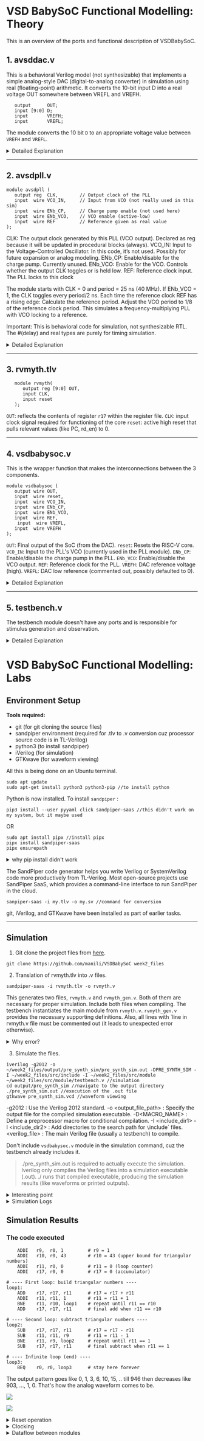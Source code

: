 # VSD BabySoC Functional Modelling: Theory 

This is an overview of the ports and functional description of VSDBabySoC.

## 1. avsddac.v 

This is a behavioral Verilog model (not synthesizable) that implements a simple analog-style DAC (digital-to-analog converter) in simulation using real (floating-point) arithmetic. It converts the 10-bit input D into a real voltage OUT somewhere between VREFL and VREFH. 
```
   output      OUT;
   input [9:0] D;
   input       VREFH;
   input       VREFL;
```
The module converts the 10 bit `D` to an appropriate voltage value between `VREFH` and `VREFL`. 

<details>
  <summary>Detailed Explanation</summary>

```
module avsddac (
   OUT,
   D,
   VREFH,
   VREFL
);

// Port declarations (old-style Verilog)
// `OUT` declared below as a real reg; `D` is a 10-bit input, VREFH/VREFL are inputs
   output      OUT;
   input [9:0] D;
   input       VREFH;
   input       VREFL;
   
// Internal declarations
// OUT is declared as a real reg — holds floating-point value for simulation.
   reg  real OUT;
// Declares the reference pins as wires of type real (simulation-only).
   wire real VREFL;
   wire real VREFH;

// A real variable to hold a NaN value for checks (0.0/0.0 produces NaN in simulator)
   real NaN;
// Enable signal — here it is a wire driven to constant 1 below.
   wire EN;

// Extend D to 11 bits so division by 1023 works with integer numerator 0..1023
   wire [10:0] Dext;	// unsigned extended

// Zero-extend D to 11 bits: Dext ranges 0..1023
   assign Dext = {1'b0, D};
// Hardwired enable; EN is always 1 here (so DAC always enabled)
   assign EN = 1;

// initial block: executed at time 0 in simulation
   initial begin
      NaN = 0.0 / 0.0;           // create a NaN value (simulator-specific)
      if (EN == 1'b0) begin
         OUT <= 0.0;            // non-blocking assignment to OUT (unusual in initial)
      end
      else if (VREFH == NaN) begin
         OUT <= NaN;           // attempt to detect NaN on VREFH
      end
      else if (VREFL == NaN) begin
         OUT <= NaN;           // attempt to detect NaN on VREFL
      end
      else if (EN == 1'b1) begin
         // compute analog output as linear interpolation from VREFL..VREFH
         OUT <= VREFL + ($itor(Dext) / 1023.0) * (VREFH - VREFL);
      end
      else begin
         OUT <= NaN;
      end
   end

// Combinational-style always block triggered when any of these signals changes
// Note: using non-blocking (<=) here is unusual for combinational logic
   always @(D or EN or VREFH or VREFL) begin
      if (EN == 1'b0) begin
         OUT <= 0.0;
      end
      else if (VREFH == NaN) begin
         OUT <= NaN;
      end
      else if (VREFL == NaN) begin
         OUT <= NaN;
      end
      else if (EN == 1'b1) begin
         // real arithmetic: convert Dext (integer) to real and scale by 1/1023
         OUT <= VREFL + ($itor(Dext) / 1023.0) * (VREFH - VREFL);
      end
      else begin
         OUT <= NaN;
      end
   end
endmodule
```
</details>

---

## 2. avsdpll.v

```text
module avsdpll (
   output reg  CLK,        // Output clock of the PLL
   input  wire VCO_IN,     // Input from VCO (not really used in this sim)
   input  wire ENb_CP,     // Charge pump enable (not used here)
   input  wire ENb_VCO,    // VCO enable (active-low)
   input  wire REF         // Reference given as real value
);
```
CLK: The output clock generated by this PLL (VCO output). Declared as reg because it will be updated in procedural blocks (always).
VCO_IN: Input to the Voltage-Controlled Oscillator. In this code, it’s not used. Possibly for future expansion or analog modeling.
ENb_CP: Enable/disable for the charge pump. Currently unused.
ENb_VCO: Enable for the VCO. Controls whether the output CLK toggles or is held low.
REF: Reference clock input. The PLL locks to this clock

The module starts with CLK = 0 and period = 25 ns (40 MHz).
If ENb_VCO = 1, the CLK toggles every period/2 ns.
Each time the reference clock REF has a rising edge:
Calculate the reference period.
Adjust the VCO period to 1/8 of the reference clock period.
This simulates a frequency-multiplying PLL with VCO locking to a reference.

Important: This is behavioral code for simulation, not synthesizable RTL. The #(delay) and real types are purely for timing simulation.

<details>
  <summary> Detailed Explanation </summary>
   
```text
//Real Variables
real period, lastedge, refpd;
```
`period`: The current period of the output CLK in nanoseconds. Used for timing delays.
`lastedge`: Stores the time of the last rising edge of REF.
`refpd`: The reference clock period (time between two REF rising edges).

> Real type is used for simulation with time delays in #(...) constructs. Cannot be synthesized to hardware—this is behavioral/testbench code, not RTL for an FPGA/ASIC.

```text
//Initial Block
initial begin
   lastedge = 0.0; //Initialize the last REF edge timestamp
   period = 25.0; // 25ns period = 40MHz --> Default VCO period is 25ns, i.e., 40 MHz frequency.
   CLK <= 0; //Initialize the output clock to 0.
end
```
This sets the starting conditions of the PLL simulation.
```text
//Clock Toggling (VCO Behavior)
always @(CLK or ENb_VCO) begin
   if (ENb_VCO == 1'b1) begin    //VCO enabled, clock toggles at period/2 delay
      #(period / 2.0);    //Wait half a period before toggling the clock
      CLK <= (CLK === 1'b0);    //If CLK was 0, set to 1; else set to 0 (toggles)
   end
   else if (ENb_VCO == 1'b0) begin   //VCO disabled, hold CLK at 0
      CLK <= 1'b0;
   end 
   else begin   //If ENb_VCO is unknown (x), CLK is set to unknown 1'bx
      CLK <= 1'bx;
   end
end
```
This always block toggles the CLK output to simulate the VCO.
Essentially, this simulates a free-running oscillator controlled by ENb_VCO and the current period.

```text
//Reference Clock Edge Processing
always @(posedge REF) begin   //Triggered on each rising edge of REF
   if (lastedge > 0.0) begin   //if yes, Skip the first edge because there’s no previous timestamp yet
      refpd = $realtime - lastedge; // Calculate the period of the reference clock. $realtime gives the simulation time in ns
      // Adjust period towards 1/8 the reference period
      //period = (0.99 * period) + (0.01 * (refpd / 8.0));   
      period =  (refpd / 8.0) ;   ////Sets the VCO period to 1/8th of the reference period, i.e., this PLL multiplies the reference frequency by 8
   end
   lastedge = $realtime;   //Update timestamp for next edge calculation
end
```

This block adjusts the VCO period based on the reference clock, simulating phase-locking behavior.
The commented line `//period = (0.99 * period) + (0.01 * (refpd / 8.0));` would have been a smoother approach (exponential averaging) to prevent abrupt frequency jumps.
This is the core PLL “locking” mechanism: it adjusts the output clock period to match a multiple of the reference clock.

</details>

---

## 3. rvmyth.tlv

```text
   module rvmyth(
      output reg [9:0] OUT,
      input CLK,
      input reset
   );
```
`OUT`: reflects the contents of register `r17` within the register file. 
`CLK`: input clock signal required for functioning of the core
`reset`: active high reset that pulls relevant values (like PC, rd_en) to 0. 

---

## 4. vsdbabysoc.v
This is the wrapper function that makes the interconnections between the 3 components.

```text
module vsdbabysoc (
   output wire OUT,
   input  wire reset,
   input  wire VCO_IN,
   input  wire ENb_CP,
   input  wire ENb_VCO,
   input  wire REF,
    input  wire VREFL,
   input  wire VREFH
);
```

`OUT`: Final output of the SoC (from the DAC).
`reset`: Resets the RISC-V core.
`VCO_IN`: Input to the PLL's VCO (currently used in the PLL module).
`ENb_CP`: Enable/disable the charge pump in the PLL.
`ENb_VCO`: Enable/disable the VCO output.
`REF`: Reference clock for the PLL.
`VREFH`: DAC reference voltage (high).
`VREFL`: DAC low reference (commented out, possibly defaulted to 0).

<details>
  <summary> Detailed Explanation </summary>

```text
   wire CLK;
   wire [9:0] RV_TO_DAC;

   rvmyth core (
      .OUT(RV_TO_DAC),
      .CLK(CLK),
      .reset(reset)
   );

   avsdpll pll (
      .CLK(CLK),
      .VCO_IN(VCO_IN),
      .ENb_CP(ENb_CP),
      .ENb_VCO(ENb_VCO),
      .REF(REF)
   );

   avsddac dac (
      .OUT(OUT),
      .D(RV_TO_DAC),
      .VREFL(VREFL),
      .VREFH(VREFH)
   );
   
endmodule
```
The interconnections between modules are clearly seen. 

1. RV_TO_DAC → DAC
RV_TO_DAC is the digital output of the rvmyth core.
It goes directly into the DAC (avsddac) as input D.
Purpose: converts the digital computation result into analog voltage OUT.

2. CLK → Core
CLK is the output of the PLL (avsdpll).
It is fed into the rvmyth core to clock the digital computation.
Purpose: ensures the digital core runs synchronized with the PLL.

3. PLL Inputs
VCO_IN – the input signal for the PLL’s voltage-controlled oscillator.
ENb_CP / ENb_VCO – enable signals for the PLL’s internal blocks (like charge pump and VCO).
REF – reference clock for the PLL to lock to.
Purpose: The PLL generates a stable clock CLK based on VCO_IN and REF, which drives the digital core.

4. DAC Reference Voltage
The DAC needs a reference voltage to convert digital values to analog output.
Here, VREFH sets the full-scale voltage, while VREFL is commented out (defaults to 0 in avsddac).

5. System Reset
Connected only to the digital core (rvmyth) to reset its internal state.
PLL and DAC do not have a reset in this configuration.
</details>

---

## 5. testbench.v
The testbench module doesn't have any ports and is responsible for stimulus generation and observation.

<details>
  <summary> Detailed Explanation </summary>

```text
`timescale 1ns / 1ps
`ifdef PRE_SYNTH_SIM
   `include "vsdbabysoc.v"
   `include "avsddac.v"
   `include "avsdpll.v"
   `include "rvmyth.v"
   `include "clk_gate.v"
`elsif POST_SYNTH_SIM
   `include "vsdbabysoc.synth.v"
   `include "avsddac.v"
   `include "avsdpll.v"
   `include "primitives.v"
   `include "sky130_fd_sc_hd.v"
`endif

module vsdbabysoc_tb;
   reg       reset;
   reg       VCO_IN;
   reg       ENb_CP;
   reg       ENb_VCO;
   reg       REF;
   reg  real VREFL;
   reg  real VREFH;
   wire real OUT;

   vsdbabysoc uut (
      .OUT(OUT),
      .reset(reset),
      .VCO_IN(VCO_IN),
      .ENb_CP(ENb_CP),
      .ENb_VCO(ENb_VCO),
      .REF(REF),
      // .VREFL(VREFL),
      .VREFH(VREFH)
   );

   initial begin
      reset = 0;
      VREFL = 0.0;
      VREFH = 3.3;
      {REF, ENb_VCO} = 0;
      VCO_IN = 1'b0 ;
      
      #20 reset = 1;
      #100 reset = 0;
   end
   
   initial begin
`ifdef PRE_SYNTH_SIM
      $dumpfile("pre_synth_sim.vcd");
`elsif POST_SYNTH_SIM
      $dumpfile("post_synth_sim.vcd");
`endif
      $dumpvars(0, vsdbabysoc_tb);
   end
 
   initial begin
      repeat(600) begin
         ENb_VCO = 1;
         #100 REF = ~REF;
         #(83.33/2) VCO_IN = ~VCO_IN;
      end
      $finish;
   end
   
endmodule
```
Notable points: Vrefhigh = 3.3V, also, the reference clock has a period of 200ns. 
</details>


# VSD BabySoC Functional Modelling: Labs

## Environment Setup

**Tools required:** 
 - git (for git cloning the source files)
 - sandpiper environment (required for .tlv to .v conversion cuz processor source code is in TL-Verilog)
 - python3 (to install sandpiper)
 - iVerilog (for simulation)
 - GTKwave (for waveform viewing)

All this is being done on an Ubuntu terminal.

```text
sudo apt update
sudo apt-get install python3 python3-pip //to install python
```
Python is now installed. To install `sandpiper` : 
```text
pip3 install --user pyyaml click sandpiper-saas //this didn't work on my system, but it maybe used
```
OR 
```text
sudo apt install pipx //install pipx
pipx install sandpiper-saas
pipx ensurepath 
```
<details>
  <summary> why pip install didn't work </summary>
  
Ubuntu 22.04+ (or Debian-based systems) now use PEP 668 “externally managed environments”.
This means:
The system Python (/usr/bin/python3) is managed by the OS package manager (apt).
You are not allowed to install Python packages system-wide using sudo pip3.
Doing so can break system tools that rely on the OS Python.
Sandpiper is probably not a Debian packaged application, so it may be easiest to use pipx install xyz, which will manage a virtual environment for you. Make sure you have pipx installed.
Some changes to the path may be required after the command. 
> pipx ensurepath
This ensures that pipx’s binary installation directory is added to your system PATH so installed packages can be run from the command line.
</details>

The SandPiper code generator helps you write Verilog or SystemVerilog code more productively from TL-Verilog. Most open-source projects use SandPiper SaaS, which provides a command-line interface to run SandPiper in the cloud.
```text
sanpiper-saas -i my.tlv -o my.sv //command for conversion
```
git, iVerilog, and GTKwave have been installed as part of earlier tasks.

---

## Simulation 

1. Git clone the project files from [here](https://github.com/manili/VSDBabySoC).
```text
git clone https://github.com/manili/VSDBabySoC week2_files
```
2. Translation of rvmyth.tlv into .v files.
```text
sandpiper-saas -i rvmyth.tlv -o rvmyth.v
```
This generates two files, `rvmyth.v` and `rvmyth_gen.v`. Both of them are necessary for proper simulation. 
Include both files when compiling. The testbench instantiates the main module from `rvmyth.v`. `rvmyth_gen.v` provides the necessary supporting definitions.
Also, all lines with `line in rvmyth.v file must be commented out (it leads to unexpected error otherwise).
<details>
  <summary>Why error?</summary>

Lines like:
```text
`line 254 "rvmyth.tlv" 2
```
are TL-Verilog “line directives” used for debugging/error reporting.
Icarus Verilog does not understand them unless you explicitly enable SystemVerilog (-g2012) and even then, some TLV-generated directives are not supported.
</details>

3. Simulate the files.
```text
iverilog -g2012 -o ~/week2_files/output/pre_synth_sim/pre_synth_sim.out -DPRE_SYNTH_SIM -I ~/week2_files/src/include -I ~/week2_files/src/module ~/week2_files/src/module/testbench.v //simulation
cd output/pre_synth_sim //navigate to the output directory
./pre_synth_sim.out //execution of the .out file
gtkwave pre_synth_sim.vcd //waveform viewing
```
-g2012 : Use the Verilog 2012 standard.
-o <output_file_path> : Specify the output file for the compiled simulation executable.
-D<MACRO_NAME> : Define a preprocessor macro for conditional compilation.
-I <include_dir1> -I <include_dir2> : Add directories to the search path for `\`include` files.
<verilog_file> : The main Verilog file (usually a testbench) to compile.

Don't include `vsdbabysoc.v` module in the simulation command, cuz the testbench already includes it.

> ./pre_synth_sim.out
is required to actually execute the simulation.
Iverilog only compiles the Verilog files into a simulation executable (.out).
./ runs that compiled executable, producing the simulation results (like waveforms or printed outputs).

<details>
  <summary> Interesting point</summary>
**1. `vvp <file>`**

- `vvp` is the Icarus Verilog runtime engine.
- Runs the compiled simulation through the Verilog simulator.
- **Example:** `vvp simulation.out`
- **Advantages:**
  - Handles Verilog-specific initialization.
  - Works consistently across platforms.

**2. `./<file>`**

- Runs the compiled executable directly like any native program.
- Works because `iverilog` produces a binary executable for your system.
- **Limitations:**
  - Some simulation features (like certain `$dump*` or `$display` handling) might require `vvp`.
  - Less portable than using `vvp`.

</details>

<details>
  <summary>Simulation Logs</summary>

![](/images/simlog1.png)

![](/images/simlog2.png)

![](/images/simlog3.png)
   
</details>

## Simulation Results

### The code executed

```
    ADDI   r9,  r0, 1         # r9 = 1
    ADDI   r10, r0, 43        # r10 = 43 (upper bound for triangular numbers)
    ADDI   r11, r0, 0         # r11 = 0 (loop counter)
    ADDI   r17, r0, 0         # r17 = 0 (accumulator)

# ---- First loop: build triangular numbers ----
loop1:
    ADD    r17, r17, r11      # r17 = r17 + r11
    ADDI   r11, r11, 1        # r11 = r11 + 1
    BNE    r11, r10, loop1    # repeat until r11 == r10
    ADD    r17, r17, r11      # final add when r11 == r10

# ---- Second loop: subtract triangular numbers ----
loop2:
    SUB    r17, r17, r11      # r17 = r17 - r11
    SUB    r11, r11, r9       # r11 = r11 - 1
    BNE    r11, r9, loop2     # repeat until r11 == 1
    SUB    r17, r17, r11      # final subtract when r11 == 1

# ---- Infinite loop (end) ----
loop3:
    BEQ    r0, r0, loop3      # stay here forever

```
The output pattern goes like 0, 1, 3, 6, 10, 15, .. till 946 then decreases like 903, ..., 1, 0. That's how the analog waveform comes to be.

![](/images/codeworks.png)

![](/images/analog.png)

<details>
  <summary>Reset operation</summary>
   
![](/images/reset.png)

Perhaps, all register files are initialised to their number when reset, hence the number 17 as the output. 

</details>

<details>
  <summary>Clocking</summary>
   
![](/images/pll.png)

This is a close-up of the initial simulation time. Clearly, it begins with a period of 25ns, but then increases to 35ns when the reference clock edge arrives.
In short: 
   The output is 25 ns initially because that’s just the default free-running frequency of the VCO (hardcoded in the initial block). Once REF comes in, the code updates the period to match REF/8 (≈35 ns in your case).

   <details>
      <summary>why period increases eventually? </summary>
      
   1. Why is it 25 ns initially?
   In the code:
   ```
   initial begin
      lastedge = 0.0;
      period   = 25.0; // default 25ns
      CLK <= 0;
   end
   ```
   At time 0, the model doesn’t yet know the REF frequency (refpd hasn’t been measured because no REF edge has occurred).
   So it just assumes a default VCO period = 25 ns (40 MHz).
   That’s why you see CLK toggling very fast at the beginning, even though REF is much slower.
   
   2. When REF edges arrive
   ```
   always @(posedge REF) begin
      if (lastedge > 0.0) begin
         refpd = $realtime - lastedge;
         period = refpd / 8.0;
      end
      lastedge = $realtime;
   end
   ```
   On the first REF rising edge, it calculates the reference period (refpd).
   
   Example from the waveform:
   refpd ≈ 283 ns.
   period = refpd / 8 ≈ 35.4 ns.
   So, after the first REF cycle, the VCO clock slows down from 25 ns (40 MHz) to ~35 ns (≈28.3 MHz), which is exactly 8× the REF frequency.

   ![](/images/increase_period.png)
   
   </details>

</details>

<details>
  <summary>Dataflow between modules</summary>

These images show the data flow between the processor and the DAC. `OUT[9:0]` is translated into analog voltage values, which are seen in the `OUT` port of the DAC module. The crest and trough are shown respectively.

![](/images/highpoint_sim.png)

![](/images/lowpoint_sim.png)

The DAC output is stepped because it converts digital values (discrete numbers) into voltage. Each digital value produces a fixed voltage level, so the output changes in small jumps instead of a smooth continuous curve.
In short: digital → discrete steps → approximate analog, not truly continuous.

![](/images/steps_out.png)

> To get the analog waveform, select OUT port under 'dac' module, double click to see it as a waveform. It shows real values.
> Right click on the waveform, select Data Format, select Analog, select Step. For better viewing, right click on this waveform, select Insert Analog Height Extension.
  
</details>






